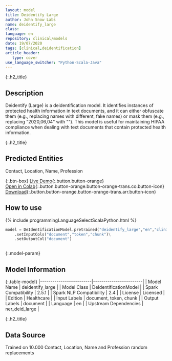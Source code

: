 ```yaml
---
layout: model
title: Deidentify Large
author: John Snow Labs
name: deidentify_large
class: 
language: en
repository: clinical/models
date: 19/07/2020
tags: [clinical,deidentification]
article_header:
   type: cover
use_language_switcher: "Python-Scala-Java"
---
```


{:.h2_title}
## Description 
Deidentify (Large) is a deidentification model. It identifies instances of protected health information in text documents, and it can either obfuscate them (e.g., replacing names with different, fake names) or mask them (e.g., replacing "2020,06,04" with "<DATE>"). This model is useful for maintaining HIPAA compliance when dealing with text documents that contain protected health information.

 {:.h2_title}
## Predicted Entities
Contact, Location, Name, Profession 

{:.btn-box}
[Live Demo](https://demo.johnsnowlabs.com/healthcare/DEID_PHI_TEXT){:.button.button-orange}<br/>[Open in Colab](https://colab.research.google.com/github/JohnSnowLabs/spark-nlp-workshop/blob/master/tutorials/Certification_Trainings/Healthcare/4.Clinical_DeIdentificiation.ipynb){:.button.button-orange.button-orange-trans.co.button-icon}<br/>[Download](https://s3.amazonaws.com/auxdata.johnsnowlabs.com/clinical/models/deidentify_large_en_2.5.1_2.4_1595199111307.zip){:.button.button-orange.button-orange-trans.arr.button-icon}<br/>

## How to use 
<div class="tabs-box" markdown="1">

{% include programmingLanguageSelectScalaPython.html %}

```python
model = DeIdentificationModel.pretrained("deidentify_large","en","clinical/models")\
	.setInputCols("document","token","chunk")\
	.setOutputCol("document")
```

```scala

```
</div>



{:.model-param}
## Model Information

{:.table-model}
|-------------------------|------------------------|
| Model Name              | deidentify_large       |
| Model Class             | DeIdentificationModel  |
| Spark Compatibility     | 2.5.1                  |
| Spark NLP Compatibility | 2.4                    |
| License                 | Licensed               |
| Edition                 | Healthcare             |
| Input Labels            | document, token, chunk |
| Output Labels           | document               |
| Language                | en                     |
| Upstream Dependencies   | ner_deid_large         |




{:.h2_title}
## Data Source
Trained on 10.000 Contact, Location, Name and Profession random replacements

